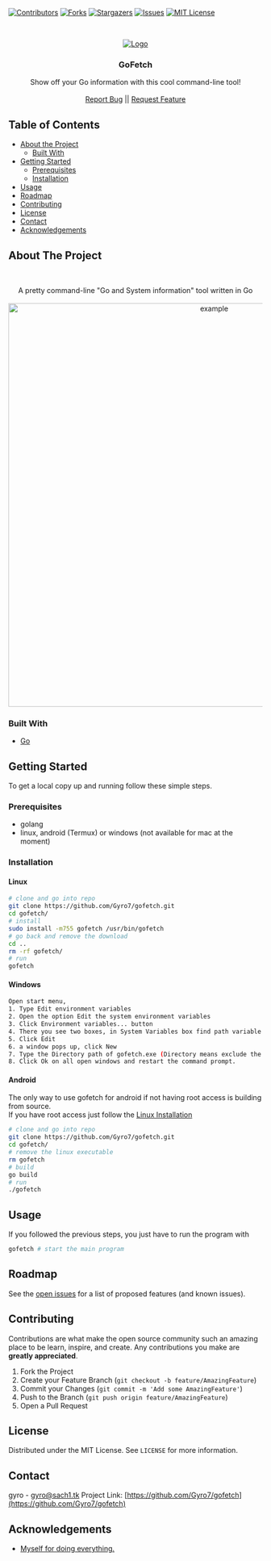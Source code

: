 [![Contributors][contributors-shield]][contributors-url]
[![Forks][forks-shield]][forks-url]
[![Stargazers][stars-shield]][stars-url]
[![Issues][issues-shield]][issues-url]
[![MIT License][license-shield]][license-url]

<!-- PROJECT LOGO -->
<br />
<p align="center">
  <a href="https://github.com/Gyro7/gofetch">
    <img src="https://i.imgur.com/jkoGdvD.jpg" alt="Logo" heigth="60">
  </a>

  <h3 align="center">GoFetch</h3>

  <p align="center">
    Show off your Go information with this cool command-line tool!
    <br />
    <br />
    <a href="https://github.com/Gyro7/gofetch/issues">Report Bug</a> || 
    <a href="https://github.com/Gyro7/gofetch/pulls">Request Feature</a>
  </p>
</p>

<!-- TABLE OF CONTENTS -->

## Table of Contents

-   [About the Project](#about-the-project)
    -   [Built With](#built-with)
-   [Getting Started](#getting-started)
    -   [Prerequisites](#prerequisites)
    -   [Installation](#installation)
-   [Usage](#usage)
-   [Roadmap](#roadmap)
-   [Contributing](#contributing)
-   [License](#license)
-   [Contact](#contact)
-   [Acknowledgements](#acknowledgements)

## About The Project  

<br>
<p align="center">A pretty command-line "Go and System information" tool written in Go
  <br>
  <br>
<img src="https://i.imgur.com/Vm9gENO.png" alt="example" width="800">
</p>

### Built With

-   [Go](https://golang.org)

<!-- GETTING STARTED -->

## Getting Started

To get a local copy up and running follow these simple steps.

### Prerequisites

-   golang
-   linux, android (Termux) or windows (not available for mac at the moment)

### Installation

#### Linux
```sh
# clone and go into repo
git clone https://github.com/Gyro7/gofetch.git
cd gofetch/
# install
sudo install -m755 gofetch /usr/bin/gofetch
# go back and remove the download
cd ..
rm -rf gofetch/
# run
gofetch
```
#### Windows
```sh
Open start menu,
1. Type Edit environment variables
2. Open the option Edit the system environment variables
3. Click Environment variables... button
4. There you see two boxes, in System Variables box find path variable
5. Click Edit
6. a window pops up, click New
7. Type the Directory path of gofetch.exe (Directory means exclude the file name from path)
8. Click Ok on all open windows and restart the command prompt.
```
#### Android
The only way to use gofetch for android if not having root access is building from source.  
If you have root access just follow the [Linux Installation](#linux)
```sh
# clone and go into repo
git clone https://github.com/Gyro7/gofetch.git
cd gofetch/
# remove the linux executable
rm gofetch
# build
go build
# run
./gofetch
```
## Usage

If you followed the previous steps, you just have to run the program with

```sh
gofetch # start the main program
```

<!-- ROADMAP -->

## Roadmap

See the [open issues](https://github.com/Gyro7/gofetch/issues) for a list of proposed features (and known issues).

<!-- CONTRIBUTING -->

## Contributing

Contributions are what make the open source community such an amazing place to be learn, inspire, and create. Any contributions you make are **greatly appreciated**.

1. Fork the Project
2. Create your Feature Branch (`git checkout -b feature/AmazingFeature`)
3. Commit your Changes (`git commit -m 'Add some AmazingFeature'`)
4. Push to the Branch (`git push origin feature/AmazingFeature`)
5. Open a Pull Request

<!-- LICENSE -->

## License

Distributed under the MIT License. See `LICENSE` for more information.

<!-- CONTACT -->

## Contact

gyro - [gyro@sach1.tk](mailto:gyro@sach1.tk)
Project Link: [https://github.com/Gyro7/gofetch](https://github.com/Gyro7/gofetch)

<!-- ACKNOWLEDGEMENTS -->

## Acknowledgements

-   [Myself for doing everything.](https://github.com/Gyro7)

<!-- MARKDOWN LINKS & IMAGES -->
<!-- https://www.markdownguide.org/basic-syntax/#reference-style-links -->

[contributors-shield]: https://img.shields.io/github/contributors/Gyro7/gofetch.svg?style=flat-square
[contributors-url]: https://github.com/Gyro7/gofetch/graphs/contributors
[forks-shield]: https://img.shields.io/github/forks/Gyro7/gofetch.svg?style=flat-square
[forks-url]: https://github.com/Gyro7/gofetch/network/members
[stars-shield]: https://img.shields.io/github/stars/Gyro7/gofetch.svg?style=flat-square
[stars-url]: https://github.com/Gyro7/gofetch/stargazers
[issues-shield]: https://img.shields.io/github/issues/Gyro7/gofetch.svg?style=flat-square
[issues-url]: https://github.com/Gyro7/gofetch/issues
[license-shield]: https://img.shields.io/github/license/Gyro7/gofetch.svg?style=flat-square
[license-url]: https://github.com/Gyro7/gofetch/blob/master/LICENSE
